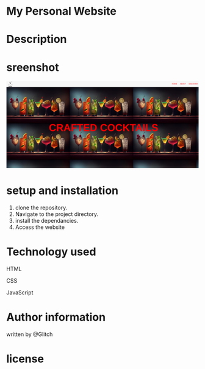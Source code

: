# My Personal Website



# Description 
<p></p>
<p></p>

# sreenshot
<img src="images/Screenshot from 2024-05-05 21-35-42.png" alt="testimage">

# setup and installation
1. clone the repository.
2. Navigate to the project directory.
3. install the dependancies.
4. Access the website


# Technology used 

<p>HTML</p>
<P>CSS</p>
<P>JavaScript</p>

# Author information
written by @Glitch


# license
